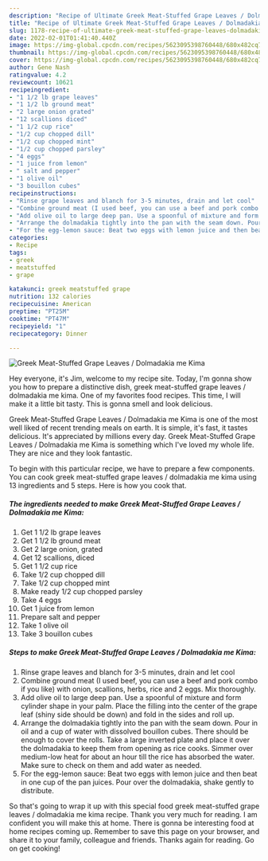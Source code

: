 ```yaml
---
description: "Recipe of Ultimate Greek Meat-Stuffed Grape Leaves / Dolmadakia me Kima"
title: "Recipe of Ultimate Greek Meat-Stuffed Grape Leaves / Dolmadakia me Kima"
slug: 1178-recipe-of-ultimate-greek-meat-stuffed-grape-leaves-dolmadakia-me-kima
date: 2022-02-01T01:41:40.440Z
image: https://img-global.cpcdn.com/recipes/5623095398760448/680x482cq70/greek-meat-stuffed-grape-leaves-dolmadakia-me-kima-recipe-main-photo.jpg
thumbnail: https://img-global.cpcdn.com/recipes/5623095398760448/680x482cq70/greek-meat-stuffed-grape-leaves-dolmadakia-me-kima-recipe-main-photo.jpg
cover: https://img-global.cpcdn.com/recipes/5623095398760448/680x482cq70/greek-meat-stuffed-grape-leaves-dolmadakia-me-kima-recipe-main-photo.jpg
author: Gene Nash
ratingvalue: 4.2
reviewcount: 10621
recipeingredient:
- "1 1/2 lb grape leaves"
- "1 1/2 lb ground meat"
- "2 large onion grated"
- "12 scallions diced"
- "1 1/2 cup rice"
- "1/2 cup chopped dill"
- "1/2 cup chopped mint"
- "1/2 cup chopped parsley"
- "4 eggs"
- "1 juice from lemon"
- " salt and pepper"
- "1 olive oil"
- "3 bouillon cubes"
recipeinstructions:
- "Rinse grape leaves and blanch for 3-5 minutes, drain and let cool"
- "Combine ground meat (I used beef, you can use a beef and pork combo if you like) with onion, scallions, herbs, rice and 2 eggs. Mix thoroughly."
- "Add olive oil to large deep pan. Use a spoonful of mixture and form cylinder shape in your palm. Place the filling into the center of the grape leaf (shiny side should be down) and fold in the sides and roll up."
- "Arrange the dolmadakia tightly into the pan with the seam down. Pour in oil and a cup of water with dissolved bouillon cubes. There should be enough to cover the rolls. Take a large inverted plate and place it over the dolmadakia to keep them from opening as rice cooks. Simmer over medium-low heat for about an hour till the rice has absorbed the water. Make sure to check on them and add water as needed."
- "For the egg-lemon sauce: Beat two eggs with lemon juice and then beat in one cup of the pan juices. Pour over the dolmadakia, shake gently to distribute."
categories:
- Recipe
tags:
- greek
- meatstuffed
- grape

katakunci: greek meatstuffed grape 
nutrition: 132 calories
recipecuisine: American
preptime: "PT25M"
cooktime: "PT47M"
recipeyield: "1"
recipecategory: Dinner

---
```



![Greek Meat-Stuffed Grape Leaves / Dolmadakia me Kima](https://img-global.cpcdn.com/recipes/5623095398760448/680x482cq70/greek-meat-stuffed-grape-leaves-dolmadakia-me-kima-recipe-main-photo.jpg)

Hey everyone, it's Jim, welcome to my recipe site. Today, I'm gonna show you how to prepare a distinctive dish, greek meat-stuffed grape leaves / dolmadakia me kima. One of my favorites food recipes. This time, I will make it a little bit tasty. This is gonna smell and look delicious.

Greek Meat-Stuffed Grape Leaves / Dolmadakia me Kima is one of the most well liked of recent trending meals on earth. It is simple, it's fast, it tastes delicious. It's appreciated by millions every day. Greek Meat-Stuffed Grape Leaves / Dolmadakia me Kima is something which I've loved my whole life. They are nice and they look fantastic.




To begin with this particular recipe, we have to prepare a few components. You can cook greek meat-stuffed grape leaves / dolmadakia me kima using 13 ingredients and 5 steps. Here is how you cook that.

<!--inarticleads1-->

##### The ingredients needed to make Greek Meat-Stuffed Grape Leaves / Dolmadakia me Kima:

1. Get 1 1/2 lb grape leaves
1. Get 1 1/2 lb ground meat
1. Get 2 large onion, grated
1. Get 12 scallions, diced
1. Get 1 1/2 cup rice
1. Take 1/2 cup chopped dill
1. Take 1/2 cup chopped mint
1. Make ready 1/2 cup chopped parsley
1. Take 4 eggs
1. Get 1 juice from lemon
1. Prepare  salt and pepper
1. Take 1 olive oil
1. Take 3 bouillon cubes




<!--inarticleads2-->

##### Steps to make Greek Meat-Stuffed Grape Leaves / Dolmadakia me Kima:

1. Rinse grape leaves and blanch for 3-5 minutes, drain and let cool
1. Combine ground meat (I used beef, you can use a beef and pork combo if you like) with onion, scallions, herbs, rice and 2 eggs. Mix thoroughly.
1. Add olive oil to large deep pan. Use a spoonful of mixture and form cylinder shape in your palm. Place the filling into the center of the grape leaf (shiny side should be down) and fold in the sides and roll up.
1. Arrange the dolmadakia tightly into the pan with the seam down. Pour in oil and a cup of water with dissolved bouillon cubes. There should be enough to cover the rolls. Take a large inverted plate and place it over the dolmadakia to keep them from opening as rice cooks. Simmer over medium-low heat for about an hour till the rice has absorbed the water. Make sure to check on them and add water as needed.
1. For the egg-lemon sauce: Beat two eggs with lemon juice and then beat in one cup of the pan juices. Pour over the dolmadakia, shake gently to distribute.




So that's going to wrap it up with this special food greek meat-stuffed grape leaves / dolmadakia me kima recipe. Thank you very much for reading. I am confident you will make this at home. There is gonna be interesting food at home recipes coming up. Remember to save this page on your browser, and share it to your family, colleague and friends. Thanks again for reading. Go on get cooking!
